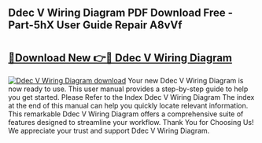 ## Ddec V Wiring Diagram PDF Download Free - Part-5hX User Guide Repair A8vVf

# <h2><a href="http://dfk1bs3.blite.top/?on=Ddec+V+Wiring+Diagram">🔗Download New 👉🔴 Ddec V Wiring Diagram</a></h2>

[![Ddec V Wiring Diagram download](https://i.imgur.com/lujVjoI.png)](http://dfk1bs3.blite.top/?on=Ddec+V+Wiring+Diagram)
Your new Ddec V Wiring Diagram is now ready to use. This user manual provides a step-by-step guide to help you get started. Please Refer to the Index Ddec V Wiring Diagram The index at the end of this manual can help you quickly locate relevant information. This remarkable Ddec V Wiring Diagram offers a comprehensive suite of features designed to streamline your workflow. Thank You for Choosing Us! We appreciate your trust and support Ddec V Wiring Diagram.
